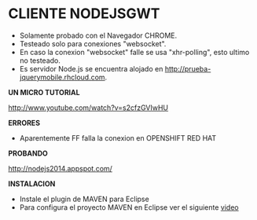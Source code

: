CLIENTE NODEJSGWT 
=
* Solamente probado con el Navegador CHROME.
* Testeado solo para conexiones "websocket".
* En caso la conexion "websocket" falle se usa "xhr-polling", esto ultimo no testeado.
* Es servidor Node.js se encuentra alojado en http://prueba-jquerymobile.rhcloud.com.

**UN MICRO TUTORIAL**

http://www.youtube.com/watch?v=s2cfzGVIwHU

**ERRORES**
* Aparentemente FF falla la conexion <websocket> en OPENSHIFT RED HAT

**PROBANDO**

http://nodejs2014.appspot.com/

**INSTALACION**

* Instale el plugin de MAVEN para Eclipse
* Para configura el proyecto MAVEN en Eclipse ver el siguiente [video](http://www.dailymotion.com/video/x1ru116_instalacion-matamarciano-gwt-html5_tech)
